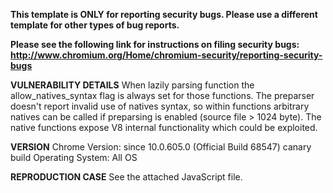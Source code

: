 <b>This template is ONLY for reporting security bugs. Please use a different</b>
<b>template for other types of bug reports.</b>

<b>Please see the following link for instructions on filing security bugs:</b>
<b>http://www.chromium.org/Home/chromium-security/reporting-security-bugs</b>


<b>VULNERABILITY DETAILS</b>
When lazily parsing function the allow_natives_syntax flag is always set for those functions. The preparser doesn't report invalid use of natives syntax, so within functions arbitrary natives can be called if preparsing is enabled (source file > 1024 byte). The native functions expose V8 internal functionality which could be exploited.

<b>VERSION</b>
Chrome Version: since 10.0.605.0 (Official Build 68547) canary build
Operating System: All OS

<b>REPRODUCTION CASE</b>
See the attached JavaScript file.